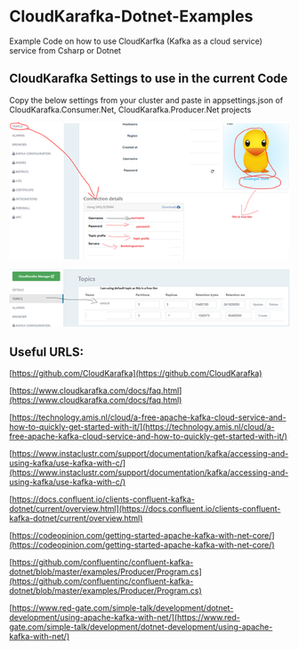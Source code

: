 # CloudKarafka-Dotnet-Examples
Example Code on how to use CloudKarfka (Kafka as a cloud service) service from Csharp or Dotnet


## CloudKarafka Settings to use in the current Code 

Copy the below settings from your cluster and paste in appsettings.json of CloudKarafka.Consumer.Net, CloudKarafka.Producer.Net projects

![](https://github.com/ironpython2001/CloudKarafka-Dotnet-Examples/blob/main/docs/1.png)

![](https://github.com/ironpython2001/CloudKarafka-Dotnet-Examples/blob/main/docs/2.png)




## Useful URLS:
[https://github.com/CloudKarafka](https://github.com/CloudKarafka)

[https://www.cloudkarafka.com/docs/faq.html](https://www.cloudkarafka.com/docs/faq.html)

[https://technology.amis.nl/cloud/a-free-apache-kafka-cloud-service-and-how-to-quickly-get-started-with-it/](https://technology.amis.nl/cloud/a-free-apache-kafka-cloud-service-and-how-to-quickly-get-started-with-it/)

[https://www.instaclustr.com/support/documentation/kafka/accessing-and-using-kafka/use-kafka-with-c/](https://www.instaclustr.com/support/documentation/kafka/accessing-and-using-kafka/use-kafka-with-c/)

[https://docs.confluent.io/clients-confluent-kafka-dotnet/current/overview.html](https://docs.confluent.io/clients-confluent-kafka-dotnet/current/overview.html)

[https://codeopinion.com/getting-started-apache-kafka-with-net-core/](https://codeopinion.com/getting-started-apache-kafka-with-net-core/)

[https://github.com/confluentinc/confluent-kafka-dotnet/blob/master/examples/Producer/Program.cs](https://github.com/confluentinc/confluent-kafka-dotnet/blob/master/examples/Producer/Program.cs)

[https://www.red-gate.com/simple-talk/development/dotnet-development/using-apache-kafka-with-net/](https://www.red-gate.com/simple-talk/development/dotnet-development/using-apache-kafka-with-net/)